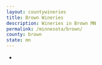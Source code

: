 ```yaml
---
layout: countywineries
title: Brown Wineries
description: Wineries in Brown MN
permalink: /minnesota/brown/
county: brown
state: mn
---
```

-
